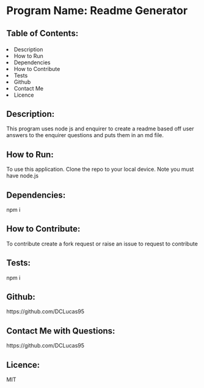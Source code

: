 # Program Name: Readme Generator
## Table of Contents:<ul>
<li>Description</li>
<li>How to Run</li>
<li>Dependencies</li>
<li>How to Contribute</li>
<li>Tests</li>
<li>Github</li>
<li>Contact Me</li>
<li>Licence</li></ul>

## Description: 
<p>This program uses node js and enquirer to create a readme based off user answers to the enquirer questions and puts them in an md file.</p>

## How to Run: 
<p>To use this application. Clone the repo to your local device. Note you must have node.js</p>

## Dependencies: 
<p>npm i</p>

## How to Contribute: 
<p>To contribute create a fork request or raise an issue to request to contribute</p>

## Tests: 
<p>npm i</p>

## Github: 
<p> https://github.com/DCLucas95</p>

## Contact Me with Questions: 
<p>https://github.com/DCLucas95</p>

## Licence: 
<p>MIT</p>
